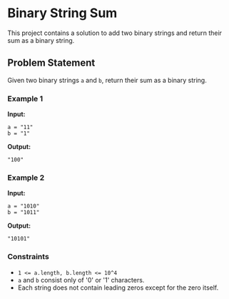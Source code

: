 # Binary String Sum

This project contains a solution to add two binary strings and return their sum as a binary string.

## Problem Statement

Given two binary strings `a` and `b`, return their sum as a binary string.

### Example 1

**Input:**
```plaintext
a = "11"
b = "1"
```

**Output:**
```plaintext
"100"
```

### Example 2

**Input:**
```plaintext
a = "1010"
b = "1011"
```

**Output:**
```plaintext
"10101"
```

### Constraints

- `1 <= a.length, b.length <= 10^4`
- `a` and `b` consist only of '0' or '1' characters.
- Each string does not contain leading zeros except for the zero itself.

